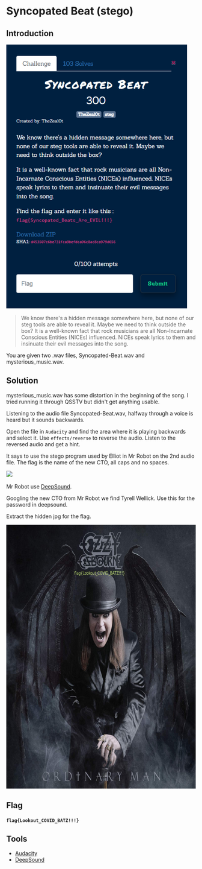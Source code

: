 # Syncopated Beat (stego)

## Introduction

<p align="left">
  <img height=700 img src=./readme_assets/beat-challenge.PNG/>
</p>

> We know there's a hidden message somewhere here, but none of our steg tools are able to reveal it. Maybe we need to think outside the box? It is a well-known fact that rock musicians are all Non-Incarnate Conscious Entities (NICEs) influenced. NICEs speak lyrics to them and insinuate their evil messages into the song.

You are given two .wav files, Syncopated-Beat.wav and mysterious_music.wav.

## Solution

mysterious_music.wav has some distortion in the beginning of the song. I tried running it through QSSTV but didn't get anything usable.

Listening to the audio file Syncopated-Beat.wav, halfway through a voice is heard but it sounds backwards.

Open the file in `Audacity` and find the area where it is playing backwards and select it. Use `effects/reverse` to reverse the audio. 
Listen to the reversed audio and get a hint. 

 It says to use the stego program used by Elliot in Mr Robot on the 2nd audio file. The flag is the name of the new CTO, all caps and no spaces.
 
<p align="left">
  <img height=700 img src=./readme_assets/sync-reversed.PNG/>
</p>

Mr Robot use [DeepSound](https://jpinsoft.net/deepsound/overview.aspx).

Googling the new CTO from Mr Robot we find Tyrell Wellick. Use this for the password in deepsound.

Extract the hidden jpg for the flag.

<p align="left">
  <img height=700 img src=./readme_assets/ozzy-mandias.jpeg/>
</p>


## Flag

**`flag{Lookout_COVID_BATZ!!!}`**

## Tools

- [Audacity](https://www.audacityteam.org/download/)
- [DeepSound](https://jpinsoft.net/deepsound/overview.aspx)



